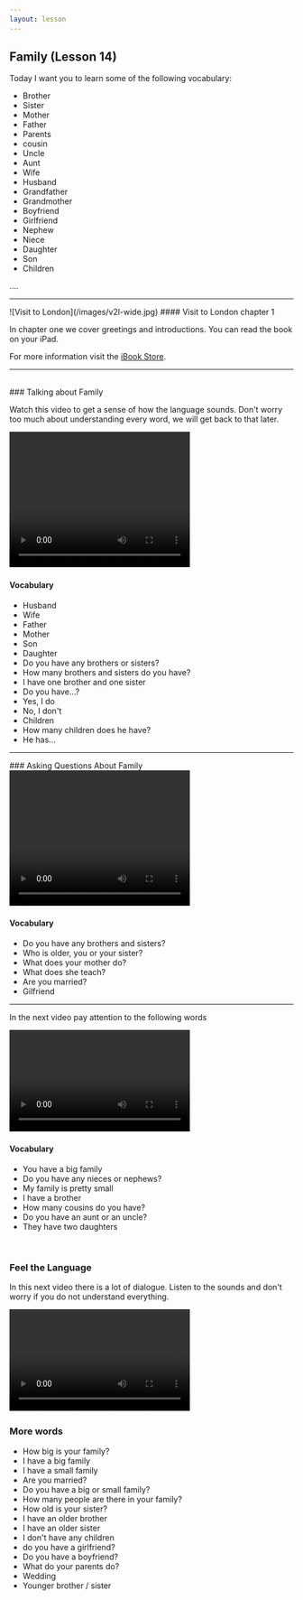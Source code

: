 ```yaml
---
layout: lesson
---
```

## Family (Lesson 14)


Today I want you to learn some of the following vocabulary:

* Brother 
* Sister
* Mother 
* Father
* Parents
* cousin 
* Uncle
* Aunt 
* Wife 
* Husband 
* Grandfather
* Grandmother
* Boyfriend
* Girlfriend
* Nephew 
* Niece
* Daughter 
* Son
* Children 


….

<hr>
![Visit to London](/images/v2l-wide.jpg)
#### Visit to London chapter 1

In chapter one we cover greetings and introductions. 
You can read the book on your iPad.

For more information visit the [iBook Store](https://itunes.apple.com/us/book/portuguese-for-travelers/id568515833).

<hr>

<br class="column">
### Talking about Family

Watch this video to get a sense of how the language sounds. Don't worry too much about understanding every word, we will get back to that later.


<video width="320" height="240" preload="none">
    <source type="video/youtube" src="https://www.youtube.com/watch?v=MzElIOE4tm0" />
</video>

#### Vocabulary

* Husband 
* Wife
* Father 
* Mother 
* Son 
* Daughter
* Do you have any brothers or sisters? 
* How many brothers and sisters do you have? 
* I have one brother and one sister
* Do you have...? 
* Yes, I do 
* No, I don't 
* Children
* How many children does he have? 
* He has... 

<hr>
### Asking Questions About Family

<video width="320" height="240" preload="none">
    <source type="video/youtube" src="https://www.youtube.com/watch?v=Spt7xExjN_Q" />
</video>

#### Vocabulary

* Do you have any brothers and sisters? 
* Who is older, you or your sister? 
* What does your mother do?
* What does she teach? 
* Are you married? 
* Gilfriend 

<hr>

In the next video pay attention to the following words


<video width="320" height="180" preload="none">
    <source type="video/youtube" src="https://www.youtube.com/watch?v=PCl2mKzxCCs" />
</video>

#### Vocabulary

* You have a big family
* Do you have any nieces or nephews?
* My family is pretty small
* I have a brother
* How many cousins do you have? 
* Do you have an aunt or an uncle? 
* They have two daughters


<br class="column">

### Feel the Language

In this next video there is a lot of dialogue. 
Listen to the sounds and don't worry if you do not understand everything.

<video width="320" height="180" preload="none">
    <source type="video/youtube" src="https://www.youtube.com/watch?v=zzjsFpMgJ8M&feature=c4-overview-vl&list=PLD09BF334432E0FBA" />
</video>


<br class="column">

### More words


* How big is your family?
* I have a big family
* I have a small family
* Are you married?
* Do you have a big or small family?
* How many people are there in your family? 
* How old is your sister?
* I have an older brother
* I have an older sister
* I don't have any children 
* do you have a girlfriend?
* Do you have a boyfriend? 
* What do your parents do? 
* Wedding 
* Younger brother / sister






